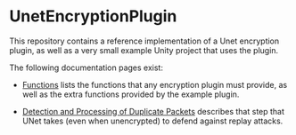 # UnetEncryptionPlugin

This repository contains a reference implementation of a Unet encryption plugin, as well as a very small example Unity project that uses the plugin.

The following documentation pages exist:

* [Functions](docs/functions.md) lists the functions that any encryption plugin must provide, as well as the extra functions provided by the example plugin.

* [Detection and Processing of Duplicate Packets](docs/duplication.md) describes that step that UNet takes (even when unencrypted) to defend against replay attacks.
